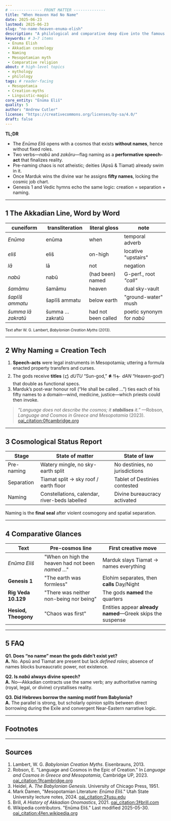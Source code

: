 ```yaml
---
# -------------- FRONT MATTER -------------- 
title: "When Heaven Had No Name"
date: 2025-06-23
lastmod: 2025-06-23
slug: "no-name-heaven-enuma-elish"
description: "A philological and comparative deep dive into the famous opening of the Babylonian *Enūma Eliš* and its theology of naming."
keywords: # 3–7 items
 - Enuma Elish
 - Akkadian cosmology
 - Naming
 - Mesopotamian myth
 - Comparative religion
about: # high-level topics
 - mythology
 - philology
tags: # reader-facing
 - Mesopotamia
 - Creation-myths
 - Linguistic-magic
core_entity: "Enūma Eliš" 
quality: 5
author: "Andrew Cutler"
license: "https://creativecommons.org/licenses/by-sa/4.0/"
draft: false
---
```


**TL;DR**

- The *Enūma Eliš* opens with a cosmos that exists **without names**, hence without fixed roles.  
- Two verbs—*nabû* and *zakāru*—flag naming as a **performative speech-act** that finalizes reality.  
- Pre-naming chaos is not atheistic; deities (Apsû & Tiamat) already swim in it.  
- Once Marduk wins the divine war he assigns **fifty names**, locking the cosmic job chart.  
- Genesis 1 and Vedic hymns echo the same logic: creation = separation + naming.

---

## 1 The Akkadian Line, Word by Word

| cuneiform | transliteration | literal gloss | note |
|-----------|-----------------|---------------|------|
| *Enūma* | enūma | when | temporal adverb |
| *eliš* | eliš | on-high | locative "upstairs" |
| *lā* | lā | not | negation |
| *nabû* | nabû | (had been) named | G-perf., root *"call"* |
| *šamāmu* | šamāmu | heaven | dual sky-vault |
| *šaplīš ammatu* | šaplīš ammatu | below earth | "ground-water" mush |
| *šumma lā zakratū* | šumma … zakratū | had not been called | poetic synonym for *nabû* |

<small>Text after W. G. Lambert, *Babylonian Creation Myths* (2013).</small>

---

## 2  Why Naming = Creation Tech

1. **Speech-acts** were legal instruments in Mesopotamia; uttering a formula enacted property transfers and curses.  
2. The gods receive **titles** (𒌓 *dUTU* “Sun-god,” 𒀭𒀀𒉡 *dAN* “Heaven-god”) that double as functional specs.  
3. Marduk’s post-war honour roll (“He shall be called …”) ties each of his fifty names to a domain—wind, medicine, justice—which priests could then invoke.  

> *“Language does not describe the cosmos; it **stabilises** it.”* —Robson, *Language and Cosmos in Greece and Mesopotamia* (2023).  [oai_citation:0‡cambridge.org](https://www.cambridge.org/core/books/language-and-cosmos-in-greece-and-mesopotamia/language-and-cosmos-in-the-epic-of-creation/F9C41567F74F95C1F57304FBEDC150A7?utm_source=chatgpt.com)

---

## 3 Cosmological Status Report

| Stage | State of matter | State of law |
|-------|-----------------|--------------|
| Pre-naming | Watery mingle, no sky-earth split | No destinies, no jurisdictions |
| Separation | Tiamat split → sky roof / earth floor | Tablet of Destinies contested |
| Naming | Constellations, calendar, river-beds labelled | Divine bureaucracy activated |

Naming is the **final seal** after violent cosmogony and spatial separation.

---

## 4  Comparative Glances

| Text | Pre-cosmos line | First creative move |
|------|-----------------|---------------------|
| *Enūma Eliš* | "When on high the heaven had not been *named* …" | Marduk slays Tiamat → names everything |
| **Genesis 1** | "The earth was formless" | Elohim separates, then **calls** Day/Night |
| **Rig Veda 10.129** | "There was neither non-being nor being" | The gods **named** the quarters |
| **Hesiod, Theogony** | "Chaos was first" | Entities appear **already named**—Greek skips the suspense |

---

## 5  FAQ

**Q1. Does “no name” mean the gods didn’t exist yet?**  
**A.** No. Apsû and Tiamat are present but lack *defined roles*; absence of names blocks bureaucratic power, not existence.

**Q2. Is *nabû* always divine speech?**  
**A.** No—Akkadian contracts use the same verb; any authoritative naming (royal, legal, or divine) crystallises reality.

**Q3. Did Hebrews borrow the naming motif from Babylonia?**  
**A.** The parallel is strong, but scholarly opinion splits between direct borrowing during the Exile and convergent Near-Eastern narrative logic.

---

## Footnotes

[^1]: Lambert, *Babylonian Creation Myths* (2013) p. 231. 
[^2]: Robson, *Language and Cosmos in Greece and Mesopotamia* (Cambridge, 2023). 
[^3]: Heidel, *The Babylonian Genesis* (1951) ch. 2. 

---

## Sources

1. Lambert, W. G. *Babylonian Creation Myths*. Eisenbrauns, 2013. 
2. Robson, E. "Language and Cosmos in the Epic of Creation." In *Language and Cosmos in Greece and Mesopotamia*, Cambridge UP, 2023. [oai_citation:1‡cambridge.org](https://www.cambridge.org/core/books/language-and-cosmos-in-greece-and-mesopotamia/language-and-cosmos-in-the-epic-of-creation/F9C41567F74F95C1F57304FBEDC150A7) 
3. Heidel, A. *The Babylonian Genesis*. University of Chicago Press, 1951. 
4. Mark Damen, "Mesopotamian Literature: *Enūma Eliš*." Utah State University lecture notes, 2024. [oai_citation:2‡usu.edu](https://www.usu.edu/markdamen/ane/lectures/10.1.pdf) 
5. Brill, *A History of Akkadian Onomastics*, 2021. [oai_citation:3‡brill.com](https://brill.com/display/book/edcoll/9789004445215/BP000013.xml?language=en&srsltid=AfmBOootbSkXcBgdsX5fKz0oBE4GJjIznG0rbP0jDY2pSQ6IE6zQ4K5b) 
6. Wikipedia contributors. "Enūma Eliš." Last modified 2025-05-30. [oai_citation:4‡en.wikipedia.org](https://en.wikipedia.org/wiki/En%C5%ABma_Eli%C5%A1)